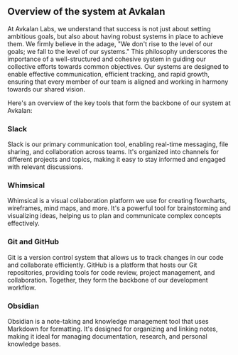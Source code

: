 ## Overview of the system at Avkalan
At Avkalan Labs, we understand that success is not just about setting ambitious goals, but also about having robust systems in place to achieve them. 
We firmly believe in the adage, "We don't rise to the level of our goals; we fall to the level of our systems." This philosophy underscores the importance of a well-structured and cohesive system in guiding our collective efforts towards common objectives. 
Our systems are designed to enable effective communication, efficient tracking, and rapid growth, ensuring that every member of our team is aligned and working in harmony towards our shared vision.

Here's an overview of the key tools that form the backbone of our system at Avkalan:
### Slack
Slack is our primary communication tool, enabling real-time messaging, file sharing, and collaboration across teams. It's organized into channels for different projects and topics, making it easy to stay informed and engaged with relevant discussions.
### Whimsical
Whimsical is a visual collaboration platform we use for creating flowcharts, wireframes, mind maps, and more. It's a powerful tool for brainstorming and visualizing ideas, helping us to plan and communicate complex concepts effectively.
### Git and GitHub
Git is a version control system that allows us to track changes in our code and collaborate efficiently. GitHub is a platform that hosts our Git repositories, providing tools for code review, project management, and collaboration. Together, they form the backbone of our development workflow.
### Obsidian
Obsidian is a note-taking and knowledge management tool that uses Markdown for formatting. It's designed for organizing and linking notes, making it ideal for managing documentation, research, and personal knowledge bases.